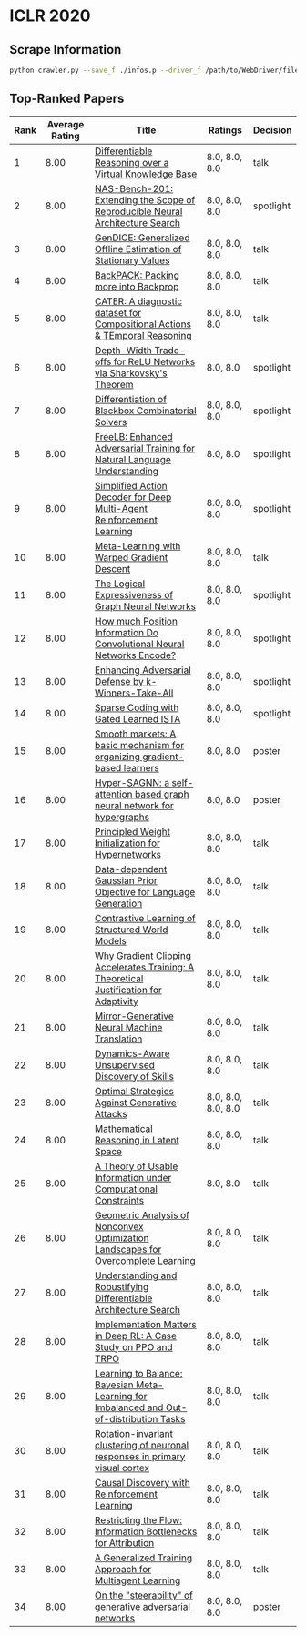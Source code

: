 # ICLR 2020

## Scrape Information

```bash
python crawler.py --save_f ./infos.p --driver_f /path/to/WebDriver/file
```

## Top-Ranked Papers
| Rank | Average Rating | Title | Ratings | Decision |
| --- | --- | --- | --- | --- |
| 1 | 8.00 | [Differentiable Reasoning over a Virtual Knowledge Base](https://openreview.net/forum?id=SJxstlHFPH) | 8.0, 8.0, 8.0 | talk |
| 2 | 8.00 | [NAS-Bench-201: Extending the Scope of Reproducible Neural Architecture Search](https://openreview.net/forum?id=HJxyZkBKDr) | 8.0, 8.0, 8.0 | spotlight |
| 3 | 8.00 | [GenDICE: Generalized Offline Estimation of Stationary Values](https://openreview.net/forum?id=HkxlcnVFwB) | 8.0, 8.0, 8.0 | talk |
| 4 | 8.00 | [BackPACK: Packing more into Backprop](https://openreview.net/forum?id=BJlrF24twB) | 8.0, 8.0, 8.0 | talk |
| 5 | 8.00 | [CATER: A diagnostic dataset for Compositional Actions & TEmporal Reasoning](https://openreview.net/forum?id=HJgzt2VKPB) | 8.0, 8.0, 8.0 | talk |
| 6 | 8.00 | [Depth-Width Trade-offs for ReLU Networks via Sharkovsky's Theorem](https://openreview.net/forum?id=BJe55gBtvH) | 8.0, 8.0 | spotlight |
| 7 | 8.00 | [Differentiation of Blackbox Combinatorial Solvers](https://openreview.net/forum?id=BkevoJSYPB) | 8.0, 8.0, 8.0 | spotlight |
| 8 | 8.00 | [FreeLB: Enhanced Adversarial Training for Natural Language Understanding](https://openreview.net/forum?id=BygzbyHFvB) | 8.0, 8.0 | spotlight |
| 9 | 8.00 | [Simplified Action Decoder for Deep Multi-Agent Reinforcement Learning](https://openreview.net/forum?id=B1xm3RVtwB) | 8.0, 8.0, 8.0 | spotlight |
| 10 | 8.00 | [Meta-Learning with Warped Gradient Descent](https://openreview.net/forum?id=rkeiQlBFPB) | 8.0, 8.0, 8.0 | talk |
| 11 | 8.00 | [The Logical Expressiveness of Graph Neural Networks](https://openreview.net/forum?id=r1lZ7AEKvB) | 8.0, 8.0, 8.0 | spotlight |
| 12 | 8.00 | [How much Position Information Do Convolutional Neural Networks Encode?](https://openreview.net/forum?id=rJeB36NKvB) | 8.0, 8.0, 8.0 | spotlight |
| 13 | 8.00 | [Enhancing Adversarial Defense by k-Winners-Take-All](https://openreview.net/forum?id=Skgvy64tvr) | 8.0, 8.0, 8.0 | spotlight |
| 14 | 8.00 | [Sparse Coding with Gated Learned ISTA](https://openreview.net/forum?id=BygPO2VKPH) | 8.0, 8.0, 8.0 | spotlight |
| 15 | 8.00 | [Smooth markets: A basic mechanism for organizing gradient-based learners](https://openreview.net/forum?id=B1xMEerYvB) | 8.0, 8.0 | poster |
| 16 | 8.00 | [Hyper-SAGNN: a self-attention based graph neural network for hypergraphs](https://openreview.net/forum?id=ryeHuJBtPH) | 8.0, 8.0 | poster |
| 17 | 8.00 | [Principled Weight Initialization for Hypernetworks](https://openreview.net/forum?id=H1lma24tPB) | 8.0, 8.0, 8.0 | talk |
| 18 | 8.00 | [Data-dependent Gaussian Prior Objective for Language Generation](https://openreview.net/forum?id=S1efxTVYDr) | 8.0, 8.0, 8.0 | talk |
| 19 | 8.00 | [Contrastive Learning of Structured World Models](https://openreview.net/forum?id=H1gax6VtDB) | 8.0, 8.0, 8.0 | talk |
| 20 | 8.00 | [Why Gradient Clipping Accelerates Training: A Theoretical Justification for Adaptivity](https://openreview.net/forum?id=BJgnXpVYwS) | 8.0, 8.0, 8.0 | talk |
| 21 | 8.00 | [Mirror-Generative Neural Machine Translation](https://openreview.net/forum?id=HkxQRTNYPH) | 8.0, 8.0, 8.0 | talk |
| 22 | 8.00 | [Dynamics-Aware Unsupervised Discovery of Skills](https://openreview.net/forum?id=HJgLZR4KvH) | 8.0, 8.0, 8.0 | talk |
| 23 | 8.00 | [Optimal Strategies Against Generative Attacks](https://openreview.net/forum?id=BkgzMCVtPB) | 8.0, 8.0, 8.0, 8.0 | talk |
| 24 | 8.00 | [Mathematical Reasoning in Latent Space](https://openreview.net/forum?id=Ske31kBtPr) | 8.0, 8.0, 8.0 | talk |
| 25 | 8.00 | [A Theory of Usable Information under Computational Constraints](https://openreview.net/forum?id=r1eBeyHFDH) | 8.0, 8.0 | talk |
| 26 | 8.00 | [Geometric Analysis of Nonconvex Optimization Landscapes for Overcomplete Learning](https://openreview.net/forum?id=rygixkHKDH) | 8.0, 8.0, 8.0 | talk |
| 27 | 8.00 | [Understanding and Robustifying Differentiable Architecture Search](https://openreview.net/forum?id=H1gDNyrKDS) | 8.0, 8.0, 8.0 | talk |
| 28 | 8.00 | [Implementation Matters in Deep RL: A Case Study on PPO and TRPO](https://openreview.net/forum?id=r1etN1rtPB) | 8.0, 8.0, 8.0 | talk |
| 29 | 8.00 | [Learning to Balance: Bayesian Meta-Learning for Imbalanced and Out-of-distribution Tasks](https://openreview.net/forum?id=rkeZIJBYvr) | 8.0, 8.0, 8.0 | talk |
| 30 | 8.00 | [Rotation-invariant clustering of neuronal responses in primary visual cortex](https://openreview.net/forum?id=rklr9kHFDB) | 8.0, 8.0, 8.0 | talk |
| 31 | 8.00 | [Causal Discovery with Reinforcement Learning](https://openreview.net/forum?id=S1g2skStPB) | 8.0, 8.0, 8.0 | talk |
| 32 | 8.00 | [Restricting the Flow: Information Bottlenecks for Attribution](https://openreview.net/forum?id=S1xWh1rYwB) | 8.0, 8.0, 8.0 | talk |
| 33 | 8.00 | [A Generalized Training Approach for Multiagent Learning](https://openreview.net/forum?id=Bkl5kxrKDr) | 8.0, 8.0, 8.0 | talk |
| 34 | 8.00 | [On the "steerability" of generative adversarial networks](https://openreview.net/forum?id=HylsTT4FvB) | 8.0, 8.0, 8.0 | poster |

